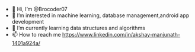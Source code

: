 - 👋 Hi, I’m @Brocoder07
- 👀 I’m interested in machine learning, database management,android app development
- 🌱 I’m currently learning data structures and algorithms
- 📫 How to reach me https://www.linkedin.com/in/akshay-manjunath-1401a924a/

<!---
Brocoder07/Brocoder07 is a ✨ special ✨ repository because its `README.md` (this file) appears on your GitHub profile.
You can click the Preview link to take a look at your changes.
--->
